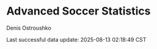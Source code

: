 # Advanced Soccer Statistics
Denis Ostroushko

<!-- gfm -->

Last successful data update: 2025-08-13 02:18:49 CST
